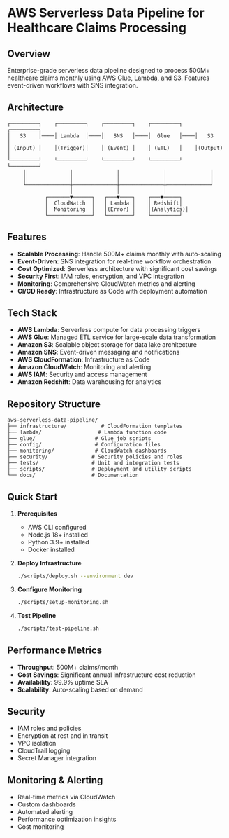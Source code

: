 # AWS Serverless Data Pipeline for Healthcare Claims Processing

## Overview

Enterprise-grade serverless data pipeline designed to process 500M+ healthcare claims monthly using AWS Glue, Lambda, and S3. Features event-driven workflows with SNS integration. 

## Architecture

```
┌─────────┐    ┌─────────┐    ┌─────────┐    ┌─────────┐    ┌─────────┐
│   S3    │────│ Lambda  │────│   SNS   │────│  Glue   │────│   S3    │
│ (Input) │    │(Trigger)│    │ (Event) │    │ (ETL)   │    │(Output) │
└─────────┘    └─────────┘    └─────────┘    └─────────┘    └─────────┘
     │              │              │              │              │
     │              │              │              │              │
     └──────────────┼──────────────┼──────────────┼──────────────┘
                    │              │              │
            ┌───────▼──────┐   ┌───▼────┐    ┌───▼─────┐
            │  CloudWatch  │   │ Lambda │    │ Redshift│
            │  Monitoring  │   │(Error) │    │(Analytics)│
            └──────────────┘   └────────┘    └─────────┘
```

## Features

- **Scalable Processing**: Handle 500M+ claims monthly with auto-scaling
- **Event-Driven**: SNS integration for real-time workflow orchestration
- **Cost Optimized**: Serverless architecture with significant cost savings
- **Security First**: IAM roles, encryption, and VPC integration
- **Monitoring**: Comprehensive CloudWatch metrics and alerting
- **CI/CD Ready**: Infrastructure as Code with deployment automation

## Tech Stack

- **AWS Lambda**: Serverless compute for data processing triggers
- **AWS Glue**: Managed ETL service for large-scale data transformation
- **Amazon S3**: Scalable object storage for data lake architecture
- **Amazon SNS**: Event-driven messaging and notifications
- **AWS CloudFormation**: Infrastructure as Code
- **Amazon CloudWatch**: Monitoring and alerting
- **AWS IAM**: Security and access management
- **Amazon Redshift**: Data warehousing for analytics

## Repository Structure

```
aws-serverless-data-pipeline/
├── infrastructure/           # CloudFormation templates
├── lambda/                  # Lambda function code
├── glue/                   # Glue job scripts
├── config/                 # Configuration files
├── monitoring/             # CloudWatch dashboards
├── security/              # Security policies and roles
├── tests/                 # Unit and integration tests
├── scripts/               # Deployment and utility scripts
└── docs/                  # Documentation
```

## Quick Start

1. **Prerequisites**
   - AWS CLI configured
   - Node.js 18+ installed
   - Python 3.9+ installed
   - Docker installed

2. **Deploy Infrastructure**
   ```bash
   ./scripts/deploy.sh --environment dev
   ```

3. **Configure Monitoring**
   ```bash
   ./scripts/setup-monitoring.sh
   ```

4. **Test Pipeline**
   ```bash
   ./scripts/test-pipeline.sh
   ```

## Performance Metrics

- **Throughput**: 500M+ claims/month
- **Cost Savings**: Significant annual infrastructure cost reduction
- **Availability**: 99.9% uptime SLA
- **Scalability**: Auto-scaling based on demand

## Security

- IAM roles and policies
- Encryption at rest and in transit
- VPC isolation
- CloudTrail logging
- Secret Manager integration

## Monitoring & Alerting

- Real-time metrics via CloudWatch
- Custom dashboards
- Automated alerting
- Performance optimization insights
- Cost monitoring

